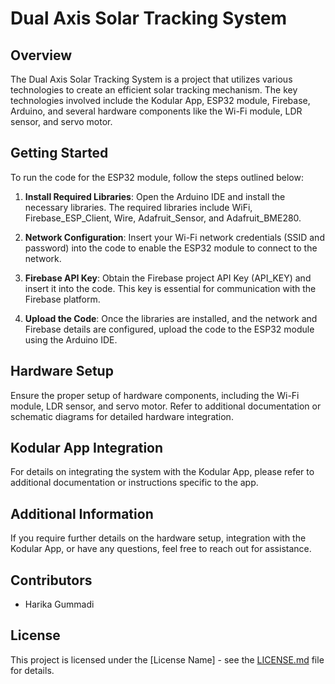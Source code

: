# Dual Axis Solar Tracking System

## Overview

The Dual Axis Solar Tracking System is a project that utilizes various technologies to create an efficient solar tracking mechanism. The key technologies involved include the Kodular App, ESP32 module, Firebase, Arduino, and several hardware components like the Wi-Fi module, LDR sensor, and servo motor.

## Getting Started

To run the code for the ESP32 module, follow the steps outlined below:

1. **Install Required Libraries**: Open the Arduino IDE and install the necessary libraries. The required libraries include WiFi, Firebase_ESP_Client, Wire, Adafruit_Sensor, and Adafruit_BME280.

2. **Network Configuration**: Insert your Wi-Fi network credentials (SSID and password) into the code to enable the ESP32 module to connect to the network.

3. **Firebase API Key**: Obtain the Firebase project API Key (API_KEY) and insert it into the code. This key is essential for communication with the Firebase platform.

4. **Upload the Code**: Once the libraries are installed, and the network and Firebase details are configured, upload the code to the ESP32 module using the Arduino IDE.

## Hardware Setup

Ensure the proper setup of hardware components, including the Wi-Fi module, LDR sensor, and servo motor. Refer to additional documentation or schematic diagrams for detailed hardware integration.

## Kodular App Integration

For details on integrating the system with the Kodular App, please refer to additional documentation or instructions specific to the app.

## Additional Information

If you require further details on the hardware setup, integration with the Kodular App, or have any questions, feel free to reach out for assistance.

## Contributors

- Harika Gummadi

## License

This project is licensed under the [License Name] - see the [LICENSE.md](LICENSE.md) file for details.
